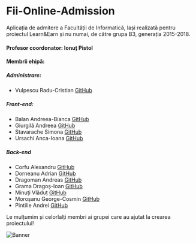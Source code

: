 # Fii-Online-Admission
Aplicația de admitere a Facultății de Informatică, Iași realizată pentru proiectul Learn&amp;Earn și nu numai, de către grupa B3, generația 2015-2018.

#### Profesor coordonator: Ionuț Pistol

#### Membrii ehipă:
##### Administrare:
* Vulpescu Radu-Cristian [GitHub](https://github.com/NadraX)
##### Front-end:
* Balan Andreea-Bianca [GitHub](https://github.com/Andreea-Balan)
* Giurgilă Andreea [GitHub](https://github.com/GAndreea)
* Stavarache Simona [GitHub](https://github.com/SimonaStavarache)
* Ursachi Anca-Ioana [GitHub](https://github.com/ancai0ana)
##### Back-end
* Corfu Alexandru [GitHub](https://github.com/tothewest)
* Dorneanu Adrian [GitHub](https://github.com/AdrianDorneanu)
* Dragoman Andreas [GitHub](https://github.com/andreasdragoman)
* Grama Dragoș-Ioan [GitHub](https://github.com/Dragobloody)
* Minuți Vlăduț [GitHub](https://github.com/MinutiVlad)
* Moroșanu George-Cosmin [GitHub](https://github.com/GeoMoro)
* Pintilie Andrei [GitHub](https://github.com/AndreiPi)

Le mulțumim și celorlalți membri ai grupei care au ajutat la crearea proiectului!

![Banner](http://i.imgur.com/r5HjrYC.jpg)
